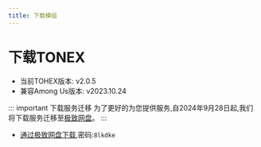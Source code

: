 ```yaml
---
title: 下载模组
---
```

# 下载TONEX

- 当前TOHEX版本: v2.0.5
- 兼容Among Us版本: v2023.10.24

::: important 下载服务迁移
为了更好的为您提供服务,自2024年9月28日起,我们将下载服务迁移至[极致网盘](https://pan.xtreme.net.cn)。
:::

- [通过极致网盘下载](https://pan.xtreme.net.cn/s/l5i5),密码:`8lkdke`